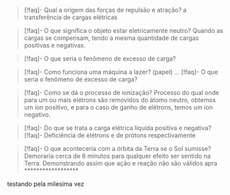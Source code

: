 
> [!faq]- Qual a origem das forças de repulsão e atração?
> a transferência de cargas elétricas

> [!faq]- O que significa o objeto estar eletricamente neutro?
> Quando as cargas se compensam, tendo a mesma quantidade de cargas positivas e negativas.

> [!faq]- O que seria o fenômeno de excesso de carga?
> 

> [!faq]- Como funciona uma máquina a lazer? (papel)
> ...
> [!faq]- O que seria o fenômeno de excesso de carga?

> [!faq]- Como se dá o processo de ionização?
> Processo do qual onde para um ou mais elétrons são removidos do átomo neutro, obtemos um íon positivo, e para o caso de ganho de elétrons, temos um íon negativo.
> 

> [!faq]- Do que se trata a carga elétrica líquida positiva e negativa?
> [!faq]- Deficiência de elétrons e de prótons respectivamente

> [!faq]- O que aconteceria com a órbita da Terra se o Sol sumisse?
> Demoraria cerca de 8 minutos para qualquer efeito ser sentido na Terra. Demonstrando assim que ação e reação não são válidos apra ******************


testando pela milesima vez
